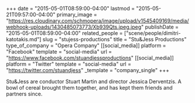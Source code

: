 +++
date = "2015-05-01T08:59:00-04:00"
lastmod = "2015-05-21T09:57:00-04:00"
primary_image = "https://res.cloudinary.com/schmopera/image/upload/v1545409169/media/webhook-uploads/1430485073773/Xb939Qts.jpeg.jpeg"
publishDate = "2015-05-01T08:59:00-04:00"
related_people = ["scene/people/dimitri-katotakis.md"]
slug = "stujess-productions"
title = "Stu&amp;Jess Productions"
type_of_company = "Opera Company"
[[social_media]]
platform = "Facebook"
template = "social-media"
url = "https://www.facebook.com/stuandjessproductions"
[[social_media]]
platform = "Twitter"
template = "social-media"
url = "https://twitter.com/stuandjess"
_template = "company_single"
+++

Stu&Jess are conductor Stuart Martin and director Jessica Derventzis. A bowl of cereal brought them together, and has kept them friends and partners since.
